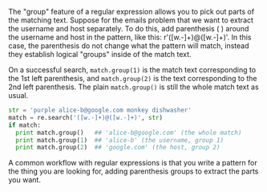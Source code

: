 The "group" feature of a regular expression allows you to pick out parts of the matching text. Suppose for the emails problem that we want to extract the username and host separately. To do this, add parenthesis ( ) around the username and host in the pattern, like this: r'([w.-]+)@([w.-]+)'. In this case, the parenthesis do not change what the pattern will match, instead they establish logical "groups" inside of the match text. 

On a successful search, `match.group(1)` is the match text corresponding to the 1st left parenthesis, and `match.group(2)` is the text corresponding to the 2nd left parenthesis. The plain `match.group()` is still the whole match text as usual.
    
```python    
str = 'purple alice-b@google.com monkey dishwasher'
match = re.search('([w.-]+)@([w.-]+)', str)
if match:
  print match.group()   ## 'alice-b@google.com' (the whole match)
  print match.group(1)  ## 'alice-b' (the username, group 1)
  print match.group(2)  ## 'google.com' (the host, group 2)
```

A common workflow with regular expressions is that you write a pattern for the thing you are looking for, adding parenthesis groups to extract the parts you want.


